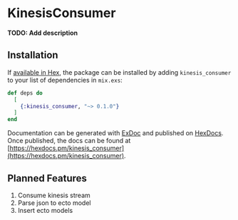 # KinesisConsumer

**TODO: Add description**

## Installation

If [available in Hex](https://hex.pm/docs/publish), the package can be installed
by adding `kinesis_consumer` to your list of dependencies in `mix.exs`:

```elixir
def deps do
  [
    {:kinesis_consumer, "~> 0.1.0"}
  ]
end
```

Documentation can be generated with [ExDoc](https://github.com/elixir-lang/ex_doc)
and published on [HexDocs](https://hexdocs.pm). Once published, the docs can
be found at [https://hexdocs.pm/kinesis_consumer](https://hexdocs.pm/kinesis_consumer).


## Planned Features

1. Consume kinesis stream
1. Parse json to ecto model
1. Insert ecto models
